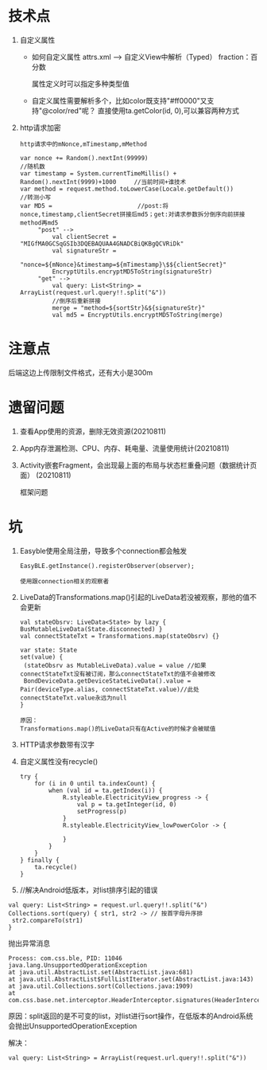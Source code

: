 # 技术点

1. 自定义属性	

   - 如何自定义属性
     attrs.xml  --> 自定义View中解析（Typed）
     fraction：百分数

     属性定义时可以指定多种类型值

     

   - 自定义属性需要解析多个，比如color既支持"#ff0000"又支持"@color/red"呢？
        直接使用ta.getColor(id, 0),可以兼容两种方式
   
2. http请求加密

   ```
   http请求中的mNonce,mTimestamp,mMethod
   
   var nonce += Random().nextInt(99999)										//随机数
   var timestamp = System.currentTimeMillis() + Random().nextInt(9999)+1000 	//当前时间+谁技术
   var method = request.method.toLowerCase(Locale.getDefault())				//转测小写
   var MD5 = 						//post:将nonce,timestamp,clientSecret拼接后md5；get:对请求参数拆分倒序向前拼接method再md5
   		"post" -->															
   			val clientSecret = "MIGfMA0GCSqGSIb3DQEBAQUAA4GNADCBiQKBgQCVRiDk"
   			val signatureStr =
   					"nonce=${mNonce}&timestamp=${mTimestamp}\$${clientSecret}"
   			EncryptUtils.encryptMD5ToString(signatureStr)						
   		"get" -->
   			val query: List<String> = ArrayList(request.url.query!!.split("&"))		
   			//倒序后重新拼接
   			merge = "method=${sortStr}&${signatureStr}"
   			val md5 = EncryptUtils.encryptMD5ToString(merge)	
   ```

   

# 注意点

后端这边上传限制文件格式，还有大小是300m





# 遗留问题

1. 查看App使用的资源，删除无效资源(20210811)
2. App内存泄漏检测、CPU、内存、耗电量、流量使用统计(20210811)
3. Activity嵌套Fragment，会出现最上面的布局与状态栏重叠问题（数据统计页面）  (20210811)

   框架问题

# 坑

1. Easyble使用全局注册，导致多个connection都会触发

   ```
   EasyBLE.getInstance().registerObserver(observer);
   
   使用跟connection相关的观察者
   ```
   
   
   
2. LiveData的Transformations.map()引起的LiveData若没被观察，那他的值不会更新

   ```
   val stateObsrv: LiveData<State> by lazy { BusMutableLiveData(State.disconnected) }
   val connectStateTxt = Transformations.map(stateObsrv) {}
   
   var state: State
   set(value) {
   	(stateObsrv as MutableLiveData).value = value //如果connectStateTxt没有被订阅，那么connectStateTxt的值不会被修改
   	BondDeviceData.getDeviceStateLiveData().value = Pair(deviceType.alias, connectStateTxt.value)//此处connectStateTxt.value永远为null
   }
   
   原因：
   Transformations.map()的LiveData只有在Active的时候才会被赋值
   ```

   

3. HTTP请求参数带有汉字

   

4. 自定义属性没有recycle()

   ```
   try {
       for (i in 0 until ta.indexCount) {
           when (val id = ta.getIndex(i)) {
               R.styleable.ElectricityView_progress -> {
                   val p = ta.getInteger(id, 0)
                   setProgress(p)
               }
               R.styleable.ElectricityView_lowPowerColor -> {
   
               }
           }
       }
   } finally {
       ta.recycle()
   }
   ```

5. //解决Android低版本，对list排序引起的错误

  ```
  val query: List<String> = request.url.query!!.split("&")
  Collections.sort(query) { str1, str2 -> // 按首字母升序排
   str2.compareTo(str1)
  }
  ```

  抛出异常消息

  ```
  Process: com.css.ble, PID: 11046
  java.lang.UnsupportedOperationException
  at java.util.AbstractList.set(AbstractList.java:681)
  at java.util.AbstractList$FullListIterator.set(AbstractList.java:143)
  at java.util.Collections.sort(Collections.java:1909)
  at com.css.base.net.interceptor.HeaderInterceptor.signatures(HeaderInterceptor.kt:69)
  ```

  原因：split返回的是不可变的list，对list进行sort操作，在低版本的Android系统会抛出UnsupportedOperationException

  解决：

  ```
  val query: List<String> = ArrayList(request.url.query!!.split("&"))
  ```

  

  

